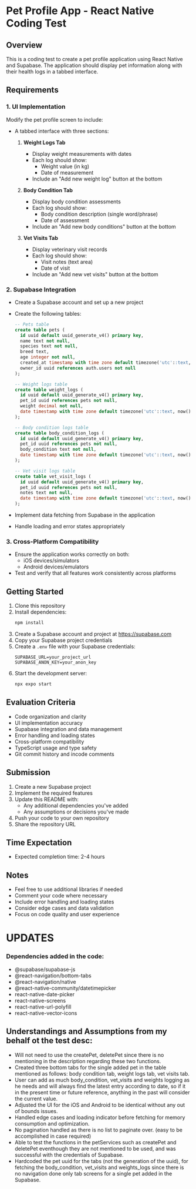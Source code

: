 # Pet Profile App - React Native Coding Test

## Overview

This is a coding test to create a pet profile application using React Native and Supabase. The application should display pet information along with their health logs in a tabbed interface.

## Requirements

### 1. UI Implementation

Modify the pet profile screen to include:

- A tabbed interface with three sections:

  1. **Weight Logs Tab**

     - Display weight measurements with dates
     - Each log should show:
       - Weight value (in kg)
       - Date of measurement
     - Include an "Add new weight log" button at the bottom

  2. **Body Condition Tab**

     - Display body condition assessments
     - Each log should show:
       - Body condition description (single word/phrase)
       - Date of assessment
     - Include an "Add new body conditions" button at the bottom

  3. **Vet Visits Tab**
     - Display veterinary visit records
     - Each log should show:
       - Visit notes (text area)
       - Date of visit
     - Include an "Add new vet visits" button at the bottom

### 2. Supabase Integration

- Create a Supabase account and set up a new project
- Create the following tables:

  ```sql
  -- Pets table
  create table pets (
    id uuid default uuid_generate_v4() primary key,
    name text not null,
    species text not null,
    breed text,
    age integer not null,
    created_at timestamp with time zone default timezone('utc'::text, now()) not null,
    owner_id uuid references auth.users not null
  );

  -- Weight logs table
  create table weight_logs (
    id uuid default uuid_generate_v4() primary key,
    pet_id uuid references pets not null,
    weight decimal not null,
    date timestamp with time zone default timezone('utc'::text, now()) not null
  );

  -- Body condition logs table
  create table body_condition_logs (
    id uuid default uuid_generate_v4() primary key,
    pet_id uuid references pets not null,
    body_condition text not null,
    date timestamp with time zone default timezone('utc'::text, now()) not null
  );

  -- Vet visit logs table
  create table vet_visit_logs (
    id uuid default uuid_generate_v4() primary key,
    pet_id uuid references pets not null,
    notes text not null,
    date timestamp with time zone default timezone('utc'::text, now()) not null
  );
  ```

- Implement data fetching from Supabase in the application
- Handle loading and error states appropriately

### 3. Cross-Platform Compatibility

- Ensure the application works correctly on both:
  - iOS devices/simulators
  - Android devices/emulators
- Test and verify that all features work consistently across platforms

## Getting Started

1. Clone this repository
2. Install dependencies:
   ```bash
   npm install
   ```
3. Create a Supabase account and project at https://supabase.com
4. Copy your Supabase project credentials
5. Create a `.env` file with your Supabase credentials:
   ```
   SUPABASE_URL=your_project_url
   SUPABASE_ANON_KEY=your_anon_key
   ```
6. Start the development server:
   ```bash
   npx expo start
   ```

## Evaluation Criteria

- Code organization and clarity
- UI implementation accuracy
- Supabase integration and data management
- Error handling and loading states
- Cross-platform compatibility
- TypeScript usage and type safety
- Git commit history and incode comments

## Submission

1. Create a new Supabase project
2. Implement the required features
3. Update this README with:
   - Any additional dependencies you've added
   - Any assumptions or decisions you've made
4. Push your code to your own repository
5. Share the repository URL

## Time Expectation

- Expected completion time: 2-4 hours

## Notes

- Feel free to use additional libraries if needed
- Comment your code where necessary
- Include error handling and loading states
- Consider edge cases and data validation
- Focus on code quality and user experience

# UPDATES

### Dependencies added in the code:

- @supabase/supabase-js
- @react-navigation/bottom-tabs
- @react-navigation/native
- @react-native-community/datetimepicker
- react-native-date-picker
- react-native-screens
- react-native-url-polyfill
- react-native-vector-icons

## Understandings and Assumptions from my behalf ot the test desc:

- Will not need to use the createPet, deletePet since there is no mentioning in the description regarding these two functions.
- Created three bottom tabs for the single added pet in the table mentioned as follows: body condition tab, weight logs tab, vet visits tab.
- User can add as much body_condition, vet_visits and weights logging as he needs and will always find the latest entry according to date, so if it in the present time or future reference, anything in the past will consider the current value.
- Adjusted the UI for the iOS and Android to be identical without any out of bounds issues.
- Handled edge cases and loading indicator before fetching for memory consumption and optimization.
- No pagination handled as there is no list to paginate over. (easy to be accomplished in case required)
- Able to test the functions in the petServices such as createPet and deletePet eventhough they are not mentioned to be used, and was successful with the credentials of Supabase.
- Hardcoded the pet uuid for the tabs (not the generation of the uuid), for fetching the body_condition, vet_visits and weights_logs since there is no navigation done only tab screens for a single pet added in the Supabase.
